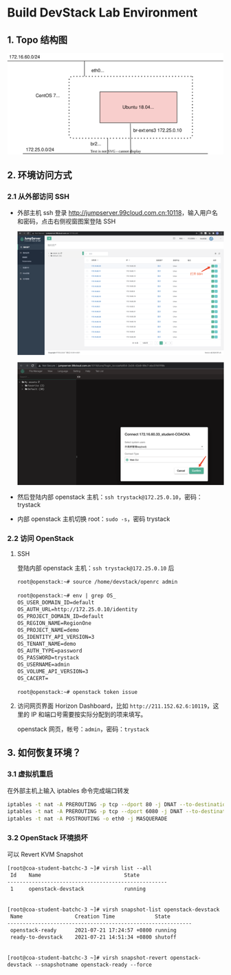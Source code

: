 # Build DevStack Lab Environment

## 1. Topo 结构图

![](image/coalab-devstack.svg)

## 2. 环境访问方式

### 2.1 从外部访问 SSH

- 外部主机 ssh 登录 <http://jumpserver.99cloud.com.cn:10118>，输入用户名和密码，点击右侧视窗图案登陆 SSH

    ![](image/jumpserver.png)

    ![](image/jumpserver-confirm.png)

- 然后登陆内部 openstack 主机：`ssh trystack@172.25.0.10`，密码：trystack
- 内部 openstack 主机切换 root：`sudo -s`，密码 trystack

### 2.2 访问 OpenStack

1. SSH

    登陆内部 openstack 主机：`ssh trystack@172.25.0.10` 后

    ```console
    root@openstack:~# source /home/devstack/openrc admin

    root@openstack:~# env | grep OS_
    OS_USER_DOMAIN_ID=default
    OS_AUTH_URL=http://172.25.0.10/identity
    OS_PROJECT_DOMAIN_ID=default
    OS_REGION_NAME=RegionOne
    OS_PROJECT_NAME=demo
    OS_IDENTITY_API_VERSION=3
    OS_TENANT_NAME=demo
    OS_AUTH_TYPE=password
    OS_PASSWORD=trystack
    OS_USERNAME=admin
    OS_VOLUME_API_VERSION=3
    OS_CACERT=

    root@openstack:~# openstack token issue
    ```

1. 访问网页界面 Horizon Dashboard，比如 `http://211.152.62.6:10119`，这里的 IP 和端口号需要按实际分配到的项来填写。

    openstack 网页，帐号：`admin`，密码：`trystack`

## 3. 如何恢复环境？

### 3.1 虚拟机重启

在外部主机上输入 iptables 命令完成端口转发

```bash
iptables -t nat -A PREROUTING -p tcp --dport 80 -j DNAT --to-destination 172.25.0.10:80
iptables -t nat -A PREROUTING -p tcp --dport 6080 -j DNAT --to-destination 172.25.0.10:6080
iptables -t nat -A POSTROUTING -o eth0 -j MASQUERADE
```

### 3.2 OpenStack 环境损坏

可以 Revert KVM Snapshot

```console
[root@coa-student-batchc-3 ~]# virsh list --all
 Id    Name                           State
----------------------------------------------------
 1     openstack-devstack             running


[root@coa-student-batchc-3 ~]# virsh snapshot-list openstack-devstack  
 Name                 Creation Time             State
------------------------------------------------------------
 openstack-ready      2021-07-21 17:24:57 +0800 running
 ready-to-devstack    2021-07-21 14:51:34 +0800 shutoff


[root@coa-student-batchc-3 ~]# virsh snapshot-revert openstack-devstack --snapshotname openstack-ready --force
```
